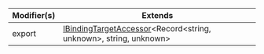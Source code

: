 | Modifier(s)                            | Extends                                    |
|----------------------------------------|--------------------------------------------|
| export | [IBindingTargetAccessor](/runtime/interface/observation/ibindingtargetaccessor.md)&lt;Record&lt;string, unknown&gt;, string, unknown&gt; |
